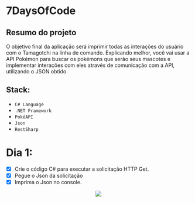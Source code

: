 # 7DaysOfCode


## Resumo do projeto
O objetivo final da aplicação será imprimir todas as interações do usuário com o Tamagotchi na linha de comando. Explicando melhor, você vai usar a API Pokémon para buscar os pokémons que serão seus mascotes e implementar interações com eles através de comunicação com a API, utilizando o JSON obtido.

## Stack:
- `C# Language`
- `.NET Framework`
- `PokéAPI`
- `Json`
- `RestSharp`

# Dia 1:
- [x] Crie o código C# para executar a solicitação HTTP Get.
- [x] Pegue o Json da solicitação
- [X] Imprima o Json no console.

 <p align='center'><img src ='https://github.com/ryanjesus/7DaysOfCode/assets/73857448/8fe5c7c5-26ea-4059-9a98-a835d02dc1b1'/></p>
